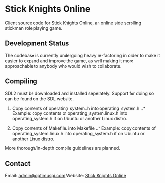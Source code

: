 # Stick Knights Online
Client source code for Stick Knights Online, an online side scrolling stickman
role playing game.

## Development Status
The codebase is currently undergoing heavy re-factoring in order to make it
easier to expand and improve the game, as well making it more approachable to
anybody who would wish to collaborate.

## Compiling
SDL2 must be downloaded and installed seperately. Support for doing so can be
found on the SDL website.

1. Copy contents of operating_system.<OS>.h into operating_system.h
..* Example: copy contents of operating_system.linux.h into operating_system.h
    if on Ubuntu or another Linux distro.

2. Copy contents of Makefile.<OS> into Makefile
..* Example: copy contents of operating_system.linux.h into operating_system.h
    if on Ubuntu or another Linux distro.

More thorough/in-depth compile guidelines are planned.

## Contact
Email: admin@optimuspi.com
Website: [Stick Knights Online](http://www.stickknightsonline.com/)
